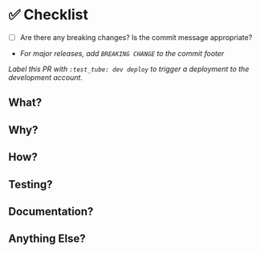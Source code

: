 # :white_check_mark: Checklist

- [ ] Are there any breaking changes? Is the commit message appropriate?
- *For major releases, add `BREAKING CHANGE` to the commit footer*

*Label this PR with `:test_tube: dev deploy` to trigger a deployment to the development account.*

## What?
<!--- Please describe in detail what this PR does. -->
<!--- Add a list of changes if needed -->

## Why?
<!--- One sentence describing why this is necessary. -->

## How?
<!--- High level description of implementation. -->

## Testing?
<!--- Did you write tests? Describe how you tested it. -->

## Documentation?
<!--- Does this change requires updates to documentation?
Please add links to Confluence if needed. -->

## Anything Else?
<!--- Add any extra information that might be useful for a reviewer. -->
